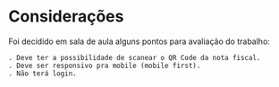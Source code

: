 # Considerações

Foi decidido em sala de aula alguns pontos para avaliação do trabalho:
</br>

    . Deve ter a possibilidade de scanear o QR Code da nota fiscal.
    . Deve ser responsivo pra mobile (mobile first).
    . Não terá login.

